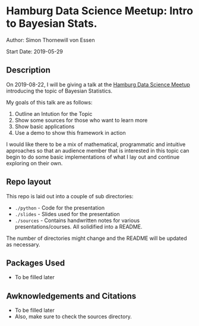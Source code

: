 # Hamburg Data Science Meetup: Intro to Bayesian Stats.
Author: Simon Thornewill von Essen

Start Date: 2019-05-29

## Description

On 2019-08-22, I will be giving a talk at the [Hamburg Data Science Meetup](https://www.meetup.com/Hamburg-Data-Science-Meetup/events/259329049/)
introducing the topic of Bayesian Statistics.

My goals of this talk are as follows:

1. Outline an Intution for the Topic
2. Show some sources for those who want to learn more
3. Show basic applications
4. Use a demo to show this framework in action

I would like there to be a mix of mathematical, programmatic and intuitive approaches so that an audience member that is interested in this topic can 
begin to do some basic implementations of what I lay out and continue exploring on their own.

## Repo layout

This repo is laid out into a couple of sub directories:

* `./python` - Code for the presentation
* `./slides` - Slides used for the presentation
* `./sources` - Contains handwritten notes for various presentations/courses. All solidified into a README.

The number of directories might change and the README will be updated as necessary.

## Packages Used

* To be filled later

## Awknowledgements and Citations

* To be filled later
* Also, make sure to check the sources directory.
